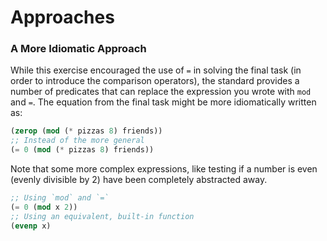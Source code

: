 # Approaches

### A More Idiomatic Approach

While this exercise encouraged the use of `=` in solving the final task (in order to introduce the comparison operators), the standard provides a number of predicates that can replace the expression you wrote with `mod` and `=`. The equation from the final task might be more idiomatically written as:

```lisp
(zerop (mod (* pizzas 8) friends))
;; Instead of the more general
(= 0 (mod (* pizzas 8) friends))
```

Note that some more complex expressions, like testing if a number is even (evenly divisible by 2) have been completely abstracted away.

```lisp
;; Using `mod` and `=`
(= 0 (mod x 2))
;; Using an equivalent, built-in function
(evenp x)
```
